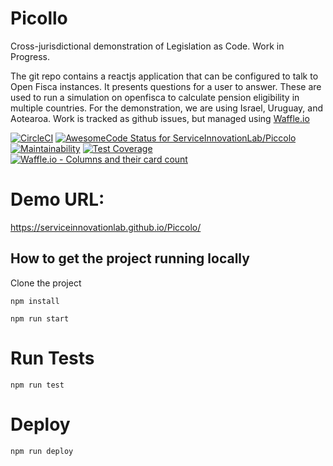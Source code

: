 # Picollo

Cross-jurisdictional demonstration of Legislation as Code.  Work in Progress.

The git repo contains a reactjs application that can be configured to talk to Open Fisca instances. It presents questions for a user to answer. These are used to run a simulation on openfisca to calculate pension eligibility in multiple countries. For the demonstration, we are using Israel, Uruguay, and Aotearoa.
Work is tracked as github issues, but managed using [Waffle.io](https://waffle.io/ServiceInnovationLab/piccolo)

[![CircleCI](https://circleci.com/gh/ServiceInnovationLab/Piccolo/tree/master.svg?style=svg)](https://circleci.com/gh/ServiceInnovationLab/Piccolo/tree/master)
[![AwesomeCode Status for ServiceInnovationLab/Piccolo](https://awesomecode.io/projects/431b2572-acad-4e10-9cbd-2db7cf14276c/status)](https://awesomecode.io/repos/ServiceInnovationLab/Piccolo)
[![Maintainability](https://api.codeclimate.com/v1/badges/af09d7f2ebde3d8dbbb5/maintainability)](https://codeclimate.com/github/ServiceInnovationLab/Piccolo/maintainability)
[![Test Coverage](https://api.codeclimate.com/v1/badges/af09d7f2ebde3d8dbbb5/test_coverage)](https://codeclimate.com/github/ServiceInnovationLab/Piccolo/test_coverage)
[![Waffle.io - Columns and their card count](https://badge.waffle.io/ServiceInnovationLab/piccolo.png?columns=all)](https://waffle.io/ServiceInnovationLab/piccolo?utm_source=badge)

# Demo URL:
https://serviceinnovationlab.github.io/Piccolo/

## How to get the project running locally

Clone the project

`npm install`

`npm run start`

# Run Tests

`npm run test`

# Deploy

`npm run deploy`
